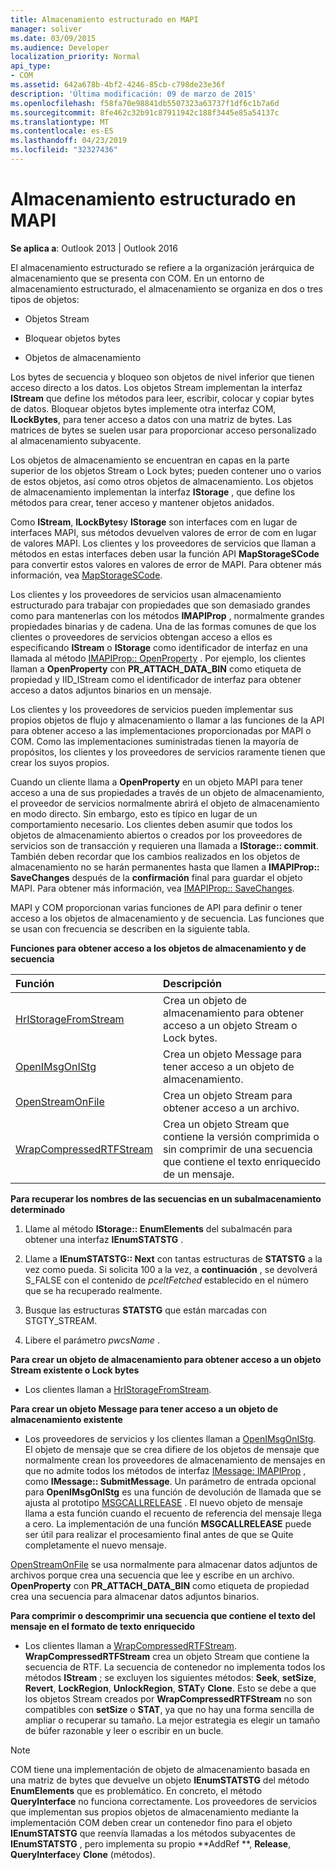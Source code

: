 ```yaml
---
title: Almacenamiento estructurado en MAPI
manager: soliver
ms.date: 03/09/2015
ms.audience: Developer
localization_priority: Normal
api_type:
- COM
ms.assetid: 642a678b-4bf2-4246-85cb-c798de23e36f
description: 'Última modificación: 09 de marzo de 2015'
ms.openlocfilehash: f58fa70e98841db5507323a63737f1df6c1b7a6d
ms.sourcegitcommit: 8fe462c32b91c87911942c188f3445e85a54137c
ms.translationtype: MT
ms.contentlocale: es-ES
ms.lasthandoff: 04/23/2019
ms.locfileid: "32327436"
---
```

# <a name="structured-storage-in-mapi"></a>Almacenamiento estructurado en MAPI

  
  
**Se aplica a**: Outlook 2013 | Outlook 2016 
  
El almacenamiento estructurado se refiere a la organización jerárquica de almacenamiento que se presenta con COM. En un entorno de almacenamiento estructurado, el almacenamiento se organiza en dos o tres tipos de objetos: 
  
- Objetos Stream
    
- Bloquear objetos bytes
    
- Objetos de almacenamiento
    
Los bytes de secuencia y bloqueo son objetos de nivel inferior que tienen acceso directo a los datos. Los objetos Stream implementan la interfaz **IStream** que define los métodos para leer, escribir, colocar y copiar bytes de datos. Bloquear objetos bytes implemente otra interfaz COM, **ILockBytes**, para tener acceso a datos con una matriz de bytes. Las matrices de bytes se suelen usar para proporcionar acceso personalizado al almacenamiento subyacente.
  
Los objetos de almacenamiento se encuentran en capas en la parte superior de los objetos Stream o Lock bytes; pueden contener uno o varios de estos objetos, así como otros objetos de almacenamiento. Los objetos de almacenamiento implementan la interfaz **IStorage** , que define los métodos para crear, tener acceso y mantener objetos anidados. 
  
Como **IStream**, **ILockBytes**y **IStorage** son interfaces com en lugar de interfaces MAPI, sus métodos devuelven valores de error de com en lugar de valores MAPI. Los clientes y los proveedores de servicios que llaman a métodos en estas interfaces deben usar la función API **MapStorageSCode** para convertir estos valores en valores de error de MAPI. Para obtener más información, vea [MapStorageSCode](mapstoragescode.md).
  
Los clientes y los proveedores de servicios usan almacenamiento estructurado para trabajar con propiedades que son demasiado grandes como para mantenerlas con los métodos **IMAPIProp** , normalmente grandes propiedades binarias y de cadena. Una de las formas comunes de que los clientes o proveedores de servicios obtengan acceso a ellos es especificando **IStream** o **IStorage** como identificador de interfaz en una llamada al método [IMAPIProp:: OpenProperty](imapiprop-openproperty.md) . Por ejemplo, los clientes llaman a **OpenProperty** con **PR_ATTACH_DATA_BIN** como etiqueta de propiedad y IID_IStream como el identificador de interfaz para obtener acceso a datos adjuntos binarios en un mensaje. 
  
Los clientes y los proveedores de servicios pueden implementar sus propios objetos de flujo y almacenamiento o llamar a las funciones de la API para obtener acceso a las implementaciones proporcionadas por MAPI o COM. Como las implementaciones suministradas tienen la mayoría de propósitos, los clientes y los proveedores de servicios raramente tienen que crear los suyos propios. 
  
Cuando un cliente llama a **OpenProperty** en un objeto MAPI para tener acceso a una de sus propiedades a través de un objeto de almacenamiento, el proveedor de servicios normalmente abrirá el objeto de almacenamiento en modo directo. Sin embargo, esto es típico en lugar de un comportamiento necesario. Los clientes deben asumir que todos los objetos de almacenamiento abiertos o creados por los proveedores de servicios son de transacción y requieren una llamada a **IStorage:: commit**. También deben recordar que los cambios realizados en los objetos de almacenamiento no se harán permanentes hasta que llamen a **IMAPIProp:: SaveChanges** después de la **confirmación** final para guardar el objeto MAPI. Para obtener más información, vea [IMAPIProp:: SaveChanges](imapiprop-savechanges.md).
  
MAPI y COM proporcionan varias funciones de API para definir o tener acceso a los objetos de almacenamiento y de secuencia. Las funciones que se usan con frecuencia se describen en la siguiente tabla.
  
**Funciones para obtener acceso a los objetos de almacenamiento y de secuencia**

|**Función**|**Descripción**|
|:-----|:-----|
|[HrIStorageFromStream](hristoragefromstream.md) <br/> |Crea un objeto de almacenamiento para obtener acceso a un objeto Stream o Lock bytes.  <br/> |
|[OpenIMsgOnIStg](openimsgonistg.md) <br/> |Crea un objeto Message para tener acceso a un objeto de almacenamiento.  <br/> |
|[OpenStreamOnFile](openstreamonfile.md) <br/> |Crea un objeto Stream para obtener acceso a un archivo.  <br/> |
|[WrapCompressedRTFStream](wrapcompressedrtfstream.md) <br/> |Crea un objeto Stream que contiene la versión comprimida o sin comprimir de una secuencia que contiene el texto enriquecido de un mensaje.  <br/> |
   
 **Para recuperar los nombres de las secuencias en un subalmacenamiento determinado**
  
1. Llame al método **IStorage:: EnumElements** del subalmacén para obtener una interfaz **IEnumSTATSTG** . 
    
2. Llame a **IEnumSTATSTG:: Next** con tantas estructuras de **STATSTG** a la vez como pueda. Si solicita 100 a la vez, a **continuación** , se devolverá S_FALSE con el contenido de _pceltFetched_ establecido en el número que se ha recuperado realmente. 
    
3. Busque las estructuras **STATSTG** que están marcadas con STGTY_STREAM. 
    
4. Libere el parámetro _pwcsName_ . 
    
 **Para crear un objeto de almacenamiento para obtener acceso a un objeto Stream existente o Lock bytes**
  
- Los clientes llaman a [HrIStorageFromStream](hristoragefromstream.md). 
    
 **Para crear un objeto Message para tener acceso a un objeto de almacenamiento existente**
  
- Los proveedores de servicios y los clientes llaman a [OpenIMsgOnIStg](openimsgonistg.md). El objeto de mensaje que se crea difiere de los objetos de mensaje que normalmente crean los proveedores de almacenamiento de mensajes en que no admite todos los métodos de interfaz [IMessage: IMAPIProp](imessageimapiprop.md) , como **IMessage:: SubmitMessage**. Un parámetro de entrada opcional para **OpenIMsgOnIStg** es una función de devolución de llamada que se ajusta al prototipo [MSGCALLRELEASE](msgcallrelease.md) . El nuevo objeto de mensaje llama a esta función cuando el recuento de referencia del mensaje llega a cero. La implementación de una función **MSGCALLRELEASE** puede ser útil para realizar el procesamiento final antes de que se Quite completamente el nuevo mensaje. 
    
[OpenStreamOnFile](openstreamonfile.md) se usa normalmente para almacenar datos adjuntos de archivos porque crea una secuencia que lee y escribe en un archivo. **OpenProperty** con **PR_ATTACH_DATA_BIN** como etiqueta de propiedad crea una secuencia para almacenar datos adjuntos binarios. 
  
 **Para comprimir o descomprimir una secuencia que contiene el texto del mensaje en el formato de texto enriquecido**
  
- Los clientes llaman a [WrapCompressedRTFStream](wrapcompressedrtfstream.md). **WrapCompressedRTFStream** crea un objeto Stream que contiene la secuencia de RTF. La secuencia de contenedor no implementa todos los métodos **IStream** ; se excluyen los siguientes métodos: **Seek**, **setSize**, **Revert**, **LockRegion**, **UnlockRegion**, **STAT**y **Clone**. Esto se debe a que los objetos Stream creados por **WrapCompressedRTFStream** no son compatibles con **setSize** o **STAT**, ya que no hay una forma sencilla de ampliar o recuperar su tamaño. La mejor estrategia es elegir un tamaño de búfer razonable y leer o escribir en un bucle.
    
> [!NOTE]
> COM tiene una implementación de objeto de almacenamiento basada en una matriz de bytes que devuelve un objeto **IEnumSTATSTG** del método **EnumElements** que es problemático. En concreto, el método **QueryInterface** no funciona correctamente. Los proveedores de servicios que implementan sus propios objetos de almacenamiento mediante la implementación COM deben crear un contenedor fino para el objeto **IEnumSTATSTG** que reenvía llamadas a los métodos subyacentes de **IEnumSTATSTG** , pero implementa su propio **AddRef **, **Release**, **QueryInterface**y **Clone** (métodos). 
  

